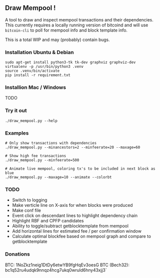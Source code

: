 ## Draw Mempool !

A tool to draw and inspect mempool transactions and their dependencies. This currently
requires a locally running version of bitcoind and will use `bitcoin-cli` to poll
for mempool info and block template info.


This is a total WIP and may (probably) contain bugs.



### Installation Ubuntu & Debian
```
sudo apt-get install python3-tk tk-dev graphviz graphviz-dev
virtualenv -p /usr/bin/python3 .venv
source .venv/bin/activate
pip install -r requirement.txt
```

### Installion Mac / Windows
TODO

### Try it out
```
./draw_mempool.py --help
```

### Examples
```
# Only show transactions with dependencies
./draw_mempool.py --minancestors=2 --minfeerate=20 --maxage=60  

# Show high fee transactions
./draw_mempool.py --minfeerate=500

# Animate live mempool, coloring tx's to be included in next block as blue
./draw_mempool.py --maxage=10 --animate --colorbt
```

### TODO
- Switch to logging
- Make verticle line on X-axis for when blocks were produced
- Make conf file
- Event click on descendant lines to highlight dependency chain
- Highlight RBF and CPFP candidates
- Ability to toggle/subtract getblocktemplate from mempool
- Add horizontal lines for estimated fee / per confirmation window
- Calculate optimal blockfee based on mempool graph and compare to getblocktemplate

### Donations

BTC: 1NoZkz1neig1DtDy6etwYB9fgHqEv3oesG
BTC (Bech32): bc1q52ru4udqk9nnqz4hcg7ukq0wruld6hny43xjj3`
